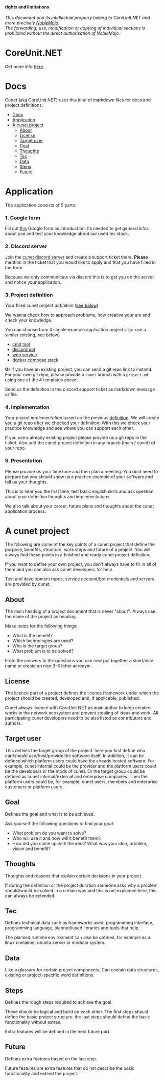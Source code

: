 #### **rights and limitations**  
*This document and its intellectual property belong to CoreUnit.NET and more precisely [NobleMajo](https://github.com/noblemajo).*  
*The forwarding, use, modification or copying of individual sections is prohibited without the direct authorisation of NobleMajo.*

# CoreUnit.NET
Get more info [here](https://coreunit.net/about/).

# Docs
Cunet (aka CoreUnit.NET) uses this kind of markdown files for docs and project definitions.

- [Docs](#docs)
- [Application](#application)
- [A cunet project](#a-cunet-project)
  - [About](#about)
  - [License](#license)
  - [Target user](#target-user)
  - [Goal](#goal)
  - [Thoughts](#thoughts)
  - [Tec](#tec)
  - [Data](#data)
  - [Steps](#steps)
  - [Future](#future)

# Application
The application consists of 5 parts:

### 1. Google form
Fill out [this](https://forms.gle/Jo4hYGeW8ZCQRBES7) Google form as *introduction*.
Its needed to get general infos about you and test your knowledge about our used tec stack.

### 2. Discord server
Join the [cunet discord server](https://discord.com/invite/GJSbyJ5Jpe) and create a support ticket there.
**Please** mention in the ticket that you would like to apply and that you have filled in the form.

Because we only communicate via discord this is to get you on the server and notice your application.

### 3. Project definition
Your filled cunet project *definition* ([see below](#a-cunet-project))

We wanna check how to approach problems, how creative your are and check your knowledge.

You can choose from 4 simple example application projects: (or use a similar existing, see below)
- [cmd tool](./basic-cmd-tool.md)
- [discord bot](./basic-discord-bot.md)
- [web service](./basic-web-service.md)
- [docker compose stack](./basic-docker-compose-stack.md)

**Or** if you have an existing project, you can send a git repo link to instand.  
For your own git repo, please provide a `cunet` branch with a `project.md` using one of the 4 templates above!

Send us the definition in the discord support ticket as markdown message or file.

### 4. Implementation
Your project *implementation* based on the previous [definition](#3-project-definition).
We will create you a git repo after we checked your definition.
With this we check your practice knowledge and see where you can support each other.

If you use a already existing project please provide us a git repo in the ticket.
Also add the cunet project definition in any branch (main / cunet) of your repo.

### 5. Presentation
Please provide us your timezone and then plan a meeting.
You dont need to prepare but you should show us a practice example of your software and tell us your thoughts.

This is to hear you the first time, test basic english skills and ask question about your definition thoughts and implementations.

We also talk about your career, future plans and thoughts about the cunet application process.

# A cunet project
The following are some of the key points of a cunet project that define the purpose, benefits, structure, work steps and future of a project.
You will always find these points in a finished and ready cunet project definition.

If you want to define your own project, you don't always have to fill in all of them and you can also ask cunet developers for help.

Test and development repos, service account/bot credentials and servers are provided by cunet.

## About
The main heading of a project document that is never "about": Always use the name of the project as heading.

Make notes for the following things:
- What is the benefit?
- Which technologies are used?
- Who is the target group?
- What problem is to be solved?

From the answers to the questions you can now put together a short/nice name or create an nice 3-6 letter acronym.

## License
The licence part of a project defines the licence framework under which the project should be created, developed and, if applicable, published.  

Cunet always licence with CoreUnit.NET as main author to keep created works in the network ecosystem and prevent stealing of ideas and work.
All participating cunet developers need to be also listed as contributors and authors.  

## Target user
This defines the target group of the project.
here you first define who can/should use/host/provide the software itself.
In addition, it can be defined which platform users could have the already hosted software.
For example, cunet internal could be the provider and the platform users could be the developers or the mods of cunet.
Or the target group could be defined as cunet internal/external and enterprise companies.
Then the platform users could be, for example, cunet users, members and enterprise customers or platform users.

## Goal
Defines the goal and what is to be achieved.

Ask yourself the following questions to find your goal:
- What problem do you want to solve?
- Who will use it and how will it benefit them?
- How did you come up with the idea? What was your idea, problem, vision and benefit?

## Thoughts
Thoughts and reasons that explain certain decisions in your project.

If during the definition or the project duration someone asks why a problem should/would be solved in a certain way and this is not explained here, this can always be extended.

## Tec
Defines technical data such as frameworks used, programming interface, programming language, planned/used libraries and tools that help.

The planned runtime environment can also be defined, for example as a linux container, ubuntu server or modular system.

## Data
Like a glossary for certain project components.
Can contain data structures, existing or project-specific word definitions.

## Steps
Defines the rough steps required to achieve the goal.

These should be logical and build on each other.
The first steps should define the basic project structure.
the last steps should define the basic functionality without extras.

Extra features will be defined in the next future part.

## Future
Defines extra features based on the last step.

Future features are extra features that do not describe the basic functionality and extend the project.
